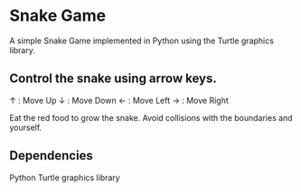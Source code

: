 # Snake Game

A simple Snake Game implemented in Python using the Turtle graphics library.

## Control the snake using arrow keys.

↑ : Move Up
↓ : Move Down
← : Move Left
→ : Move Right

Eat the red food to grow the snake. Avoid collisions with the boundaries and yourself.

## Dependencies
Python
Turtle graphics library
